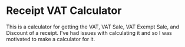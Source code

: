 # Receipt VAT Calculator
This is a calculator for getting the VAT, VAT Sale, VAT Exempt Sale, and Discount of a receipt.
I've had issues with calculating it and so I was motivated to make a calculator for it.

